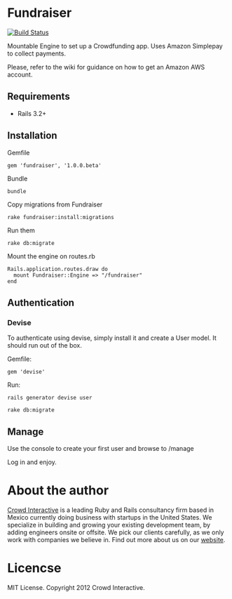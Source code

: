 # Fundraiser

[![Build Status](https://secure.travis-ci.org/crowdint/fundraiser.png)](http://travis-ci.org/crowdint/fundraiser)

Mountable Engine to set up a Crowdfunding app. Uses Amazon Simplepay to collect
payments.

Please, refer to the wiki for guidance on how to get an Amazon AWS account.

## Requirements

* Rails 3.2+

## Installation

Gemfile

    gem 'fundraiser', '1.0.0.beta'

Bundle

    bundle

Copy migrations from Fundraiser

    rake fundraiser:install:migrations

Run them

    rake db:migrate

Mount the engine on routes.rb

    Rails.application.routes.draw do
      mount Fundraiser::Engine => "/fundraiser"
    end

## Authentication

### Devise

To authenticate using devise, simply install it and create a User model. It
should run out of the box.

Gemfile:

    gem 'devise'

Run:

    rails generator devise user

    rake db:migrate

## Manage

Use the console to create your first user and browse to /manage

Log in and enjoy.

# About the author

[Crowd Interactive](http://www.crowdint.com) is a leading Ruby and Rails
consultancy firm based in Mexico currently doing business with startups
in the United States. We specialize in building and growing your existing
development team, by adding engineers onsite or offsite. We pick our clients
carefully, as we only work with companies we believe in. Find out more about
us on our [website](http://www.crowdint.com).

# Licencse

MIT License. Copyright 2012 Crowd Interactive.
